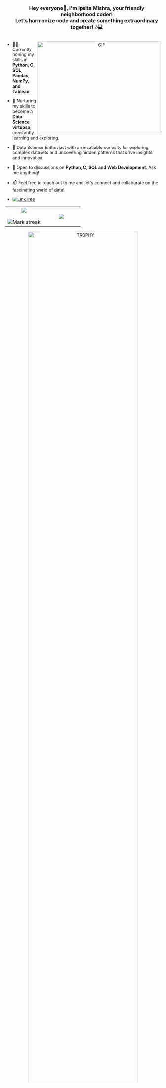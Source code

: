 


<!--h1 without bottom border-->
<div id="user-content-toc">
  <ul align="center">
    <summary><h3 style="display: inline-block">Hey everyone👋, I'm Ipsita Mishra, your friendly neighborhood coder!<br>
      Let's harmonize code and create something extraordinary together! 🎶💻</h3></summary>
  </ul>
</div>


<a target="_blank" align="center">
  <img align="right" top="500" height="300" width="400" alt="GIF" src="https://media.giphy.com/media/SWoSkN6DxTszqIKEqv/giphy.gif">
</a>


<!--h2 without bottom border-->
<!--<div id="user-content-toc">
  <ul align="center">
    <summary><h2 style="display: inline-block">Confusion is part of Programming</h2></summary>
  </ul>
</div>-->


<!--Intro start-->
- 👩‍💻  Currently honing my skills in **Python, C, SQL, Pandas, NumPy, and Tableau**.

- 🌱 Nurturing my skills to become a **Data Science virtuoso**, constantly learning and exploring.

- 🌟 Data Science Enthusiast with an insatiable curiosity for exploring complex datasets and uncovering hidden patterns that drive insights and innovation.

- 💬 Open to discussions on **Python, C, SQL and Web Development**. Ask me anything!
 
- 📫 Feel free to reach out to me and let's connect and collaborate on the fascinating world of data!
- <a href="https://linktr.ee/Ipsita_Mishra" target="_blank"><img alt="LinkTree" src="https://img.shields.io/badge/linktree-39E09B?style=for-the-badge&logo=linktree&logoColor=white"/></a>

<!--Intro end-->



<!--- stats & Trophy (start) -->
<p align="center">
  <!--- stats (start) -->
<table align="center">
<tr border="none">
<td width="50%" align="center">
  
  <img  align="center"  src="https://github-readme-stats.vercel.app/api?username=Meghaa702&theme=dark&show_icons=true&count_private=true" />
  <br></br>
  <img  title="🔥 Get streak stats for your profile at git.io/streak-stats" alt="Mark streak" src="https://github-readme-streak-stats.herokuapp.com/?user=Meghaa702&theme=dark&hide_border=false" /> 
</td>

<td width="50%" align="center">

  <img  align="center"  src="https://github-readme-stats.anuraghazra1.vercel.app/api/top-langs/?username=Meghaa702&theme=dark&hide_border=false&no-bg=true&no-frame=true&langs_count=10"/>
  
  </td>
</tr>
</table>
<!--- stats (end) -->

<!--- trophy (start) -->
<div align=center>
  <a href="https://github.com/ryo-ma/github-profile-trophy" title="Go to Source">
      <img align="center" width=84% src="https://github-profile-trophy.vercel.app/?username=Meghaa702&theme=radical&row=1&column=7&margin-h=15&margin-w=5&no-bg=true" alt="TROPHY" />
    </a>
</div>
<!--- trophy (start) -->


</p>        
<!--- stats (end) -->


<!--h1 without bottom border-->
<div id="user-content-toc">
  <ul align="center">
    <summary><h2 style="display: inline-block">Technologies That I Know👨🏻‍💻</h2></summary>
  </ul>
</div>
<!--tech stack icons-->
<p align="center">
  <a href="https://skillicons.dev">
    <img src="https://skillicons.dev/icons?i=github,python,gcp,java,c,mysql,php,discord,vscode&perline=14" />
  </a>
</p>

<h2 align="left">Connect with me :</h2>
<div align="left">
  <a href="https://www.linkedin.com/in/ipsita-mishra-b5a977228?original_referer=https%3A%2F%2Flinktr.ee%2F" target="_blank"><img alt="LinkedIn" src="https://img.shields.io/badge/linkedin-%230077B5.svg?style=for-the-badge&logo=linkedin&logoColor=white"/></a>
   <a href="mailto:mishraaipsitaa702@gmail.com " target="_blank"><img alt="Gmail" src="https://img.shields.io/badge/Gmail-D14836?style=for-the-badge&logo=gmail&logoColor=white"/></a>
</div>

![Visitors](https://api.visitorbadge.io/api/visitors?path=https%3A%2F%2Fgithub.com%2FMeghaa702&label=total-visitors&labelColor=%23ba68c8&countColor=%23697689)
![Visitors](https://api.visitorbadge.io/api/daily?path=https%3A%2F%2Fgithub.com%2FMeghaa702&label=today-visitors&labelColor=%23697689&countColor=%23ba68c8)


